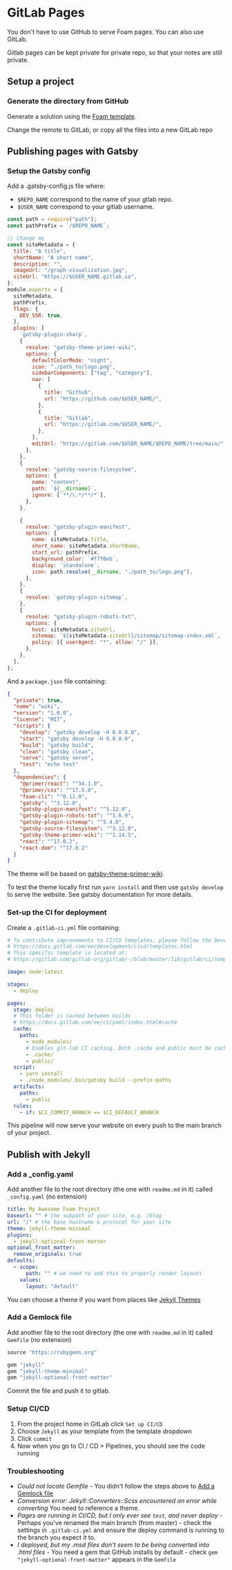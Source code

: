 # GitLab Pages

You don't have to use GitHub to serve Foam pages. You can also use GitLab.

Gitlab pages can be kept private for private repo, so that your notes are still private.

## Setup a project

### Generate the directory from GitHub

Generate a solution using the [Foam template](https://github.com/foambubble/foam-template).

Change the remote to GitLab, or copy all the files into a new GitLab repo

## Publishing pages with Gatsby

### Setup the Gatsby config

Add a .gatsby-config.js file where:

- `$REPO_NAME` correspond to the name of your gtlab repo.
- `$USER_NAME` correspond to your gitlab username.

```js
const path = require("path");
const pathPrefix = `/$REPO_NAME`;

// Change me
const siteMetadata = {
  title: "A title",
  shortName: "A short name",
  description: "",
  imageUrl: "/graph-visualization.jpg",
  siteUrl: "https://$USER_NAME.gitlab.io",
};
module.exports = {
  siteMetadata,
  pathPrefix,
  flags: {
    DEV_SSR: true,
  },
  plugins: [
    `gatsby-plugin-sharp`,
    {
      resolve: "gatsby-theme-primer-wiki",
      options: {
        defaultColorMode: "night",
        icon: "./path_to/logo.png",
        sidebarComponents: ["tag", "category"],
        nav: [
          {
            title: "Github",
            url: "https://github.com/$USER_NAME/",
          },
          {
            title: "Gitlab",
            url: "https://gitlab.com/$USER_NAME/",
          },
        ],
        editUrl: "https://gitlab.com/$USER_NAME/$REPO_NAME/tree/main/",
      },
    },
    {
      resolve: "gatsby-source-filesystem",
      options: {
        name: "content",
        path: `${__dirname}`,
        ignore: [`**/\.*/**/*`],
      },
    },

    {
      resolve: "gatsby-plugin-manifest",
      options: {
        name: siteMetadata.title,
        short_name: siteMetadata.shortName,
        start_url: pathPrefix,
        background_color: `#f7f0eb`,
        display: `standalone`,
        icon: path.resolve(__dirname, "./path_to/logo.png"),
      },
    },
    {
      resolve: `gatsby-plugin-sitemap`,
    },
    {
      resolve: "gatsby-plugin-robots-txt",
      options: {
        host: siteMetadata.siteUrl,
        sitemap: `${siteMetadata.siteUrl}/sitemap/sitemap-index.xml`,
        policy: [{ userAgent: "*", allow: "/" }],
      },
    },
  ],
};
```

And a `package.json` file containing:

```json
{
  "private": true,
  "name": "wiki",
  "version": "1.0.0",
  "license": "MIT",
  "scripts": {
    "develop": "gatsby develop -H 0.0.0.0",
    "start": "gatsby develop -H 0.0.0.0",
    "build": "gatsby build",
    "clean": "gatsby clean",
    "serve": "gatsby serve",
    "test": "echo test"
  },
  "dependencies": {
    "@primer/react": "^34.1.0",
    "@primer/css": "^17.5.0",
    "foam-cli": "^0.11.0",
    "gatsby": "^3.12.0",
    "gatsby-plugin-manifest": "^3.12.0",
    "gatsby-plugin-robots-txt": "^1.6.9",
    "gatsby-plugin-sitemap": "^5.4.0",
    "gatsby-source-filesystem": "^3.12.0",
    "gatsby-theme-primer-wiki": "^1.14.5",
    "react": "^17.0.2",
    "react-dom": "^17.0.2"
  }
}
```

The theme will be based on [gatsby-theme-primer-wiki](https://github.com/theowenyoung/gatsby-theme-primer-wiki).

To test the theme locally first run `yarn install` and then use `gatsby develop` to serve the website.
See gatsby documentation for more details.

### Set-up the CI for deployment

Create a `.gitlab-ci.yml` file containing:

```yml
# To contribute improvements to CI/CD templates, please follow the Development guide at:
# https://docs.gitlab.com/ee/development/cicd/templates.html
# This specific template is located at:
# https://gitlab.com/gitlab-org/gitlab/-/blob/master/lib/gitlab/ci/templates/Pages/Gatsby.gitlab-ci.yml

image: node:latest

stages:
  - deploy

pages:
  stage: deploy
  # This folder is cached between builds
  # https://docs.gitlab.com/ee/ci/yaml/index.html#cache
  cache:
    paths:
      - node_modules/
      # Enables git-lab CI caching. Both .cache and public must be cached, otherwise builds will fail.
      - .cache/
      - public/
  script:
    - yarn install
    - ./node_modules/.bin/gatsby build --prefix-paths
  artifacts:
    paths:
      - public
  rules:
    - if: $CI_COMMIT_BRANCH == $CI_DEFAULT_BRANCH
```

This pipeline will now serve your website on every push to the main branch of your project.

## Publish with Jekyll

### Add a \_config.yaml

Add another file to the root directory (the one with `readme.md` in it) called `_config.yaml` (no extension)

```yaml
title: My Awesome Foam Project
baseurl: "" # the subpath of your site, e.g. /blog
url: "/" # the base hostname & protocol for your site
theme: jekyll-theme-minimal
plugins:
  - jekyll-optional-front-matter
optional_front_matter:
  remove_originals: true
defaults:
  - scope:
      path: "" # we need to add this to properly render layouts
    values:
      layout: "default"
```

You can choose a theme if you want from places like [Jekyll Themes](https://jekyllthemes.io/)

### Add a Gemlock file

Add another file to the root directory (the one with `readme.md` in it) called `Gemfile` (no extension)

```ruby
source "https://rubygems.org"

gem "jekyll"
gem "jekyll-theme-minimal"
gem "jekyll-optional-front-matter"
```

Commit the file and push it to gitlab.

### Setup CI/CD

1. From the project home in GitLab click `Set up CI/CD`
2. Choose `Jekyll` as your template from the template dropdown
3. Click `commit`
4. Now when you go to CI / CD > Pipelines, you should see the code running

### Troubleshooting

- _Could not locate Gemfile_ - You didn't follow the steps above to [Add a Gemlock file](#add-a-gemlock-file)
- _Conversion error: Jekyll::Converters::Scss encountered an error while converting_ You need to reference a theme.
- _Pages are running in CI/CD, but I only ever see `test`, and never deploy_ - Perhaps you've renamed the main branch (from master) - check the settings in `.gitlab-ci.yml` and ensure the deploy command is running to the branch you expect it to.
- _I deployed, but my .msd files don't seem to be being converted into .html files_ - You need a gem that GitHub installs by default - check `gem "jekyll-optional-front-matter"` appears in the `Gemfile`
